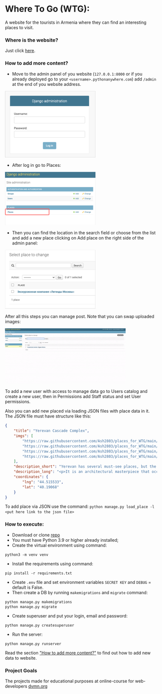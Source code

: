 # Where To Go (WTG):
A website for the tourists in Armenia where they can find an interesting places to visit.

### Where is the website?
Just click [here](https://ash28003.pythonanywhere.com/).

### How to add more content?
- Move to the admin panel of you website (`127.0.0.1:8000` or if you already deployed go to your `<username>.pythonanywhere.com`)
add `/admin` at the end of you website address.

<img src="repo_images/img.png" width="300" alt="img">

- After log in go to Places:

<img src="repo_images/img1.png" width="300" alt="img">

- Then you can find the location in the search field or choose from the list and add
a new place clicking on Add place on the right side of the admin panel:

<img src="repo_images/img3.png" width="300" alt="img">

After all this steps you can manage post. Note that you can swap uploaded images:

<img src="repo_images/gif.gif" width="400" alt="img">

To add a new user with access to manage data go to Users catalog and create a new user,
then in Permissions add Staff status and set User permissions.

Also you can add new placed via loading JSON files with place data in it.
The JSON file must have structure like this:
```json
{
    "title": "Yerevan Cascade Complex",
    "imgs": [
        "https://raw.githubusercontent.com/Ash2803/places_for_WTG/main/media/casc.jpg",
        "https://raw.githubusercontent.com/Ash2803/places_for_WTG/main/media/casc1.png",
        "https://raw.githubusercontent.com/Ash2803/places_for_WTG/main/media/casc2.jpg",
        "https://raw.githubusercontent.com/Ash2803/places_for_WTG/main/media/cascade.jpg"
    ],
    "description_short": "Yerevan has several must-see places, but the Cascade Complex is perhaps the most superb and memorable one.",
    "description_long": "<p>It is an architectural masterpiece that occupies a large part of Yerevan’s center and a great opportunity for travelers who are looking for free things to do in Yerevan. The complex was designed by the legendary Armenian architect Alexander Tamanyan, who was the main architect of Yerevan city. Although he designed it, the Yerevan Cascade Complex was built after Tamanyan’s death in the 1970s and over time became one of the main places to visit in Yerevan. Erected from limestone, this mesmerizing monument is a one-of-a-kind structure that is basically an enormous staircase. It connects northern Yerevan to the center in a very unique way. The Yerevan Cascades has several levels and each level has a different look and design to it.</p>",
    "coordinates": {
        "lng": "44.515533",
        "lat": "40.19068"
    }
}
```
To add place via JSON use the command:
`python manage.py load_place -l <put here link to the json file>`

### How to execute:

- Download or clone [repo](https://github.com/Ash2803/where-to-go.git)
- You must have Python 3.9 or higher already installed;
- Create the virtual environment using command:
```
python3 -m venv venv
```
- Install the requirements using command:
```
pip install -r requirements.txt
```
- Create `.env` file and set environment variables `SECRET KEY` and `DEBUG` = default is False.
- Then create a DB by running `makemigrations` and `migrate` command:
```
python manage.py makemigrations
python manage.py migrate
```
- Create superuser and put your login, email and password:
```
python manage.py createsuperuser
```
- Run the server:
```
python manage.py runserver
```

Read the section ["How to add more content?"](#how-to-add-more-content) to find out how to add new data to website.

### Project Goals

The projects made for educational purposes at online-course for web-developers [dvmn.org](https://dvmn.org/)
